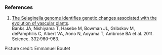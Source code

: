### References

1.  [The Selaginella genome identifies genetic changes associated with
    the evolution of vascular
    plants](http://europepmc.org/abstract/MED/21551031).\
    Banks JA, Nishiyama T, Hasebe M, Bowman JL, Gribskov M, dePamphilis
    C, Albert VA, Aono N, Aoyama T, Ambrose BA et al. 2011. Science.
    332:960-963.

Picture credit: Emmanuel Boutet
